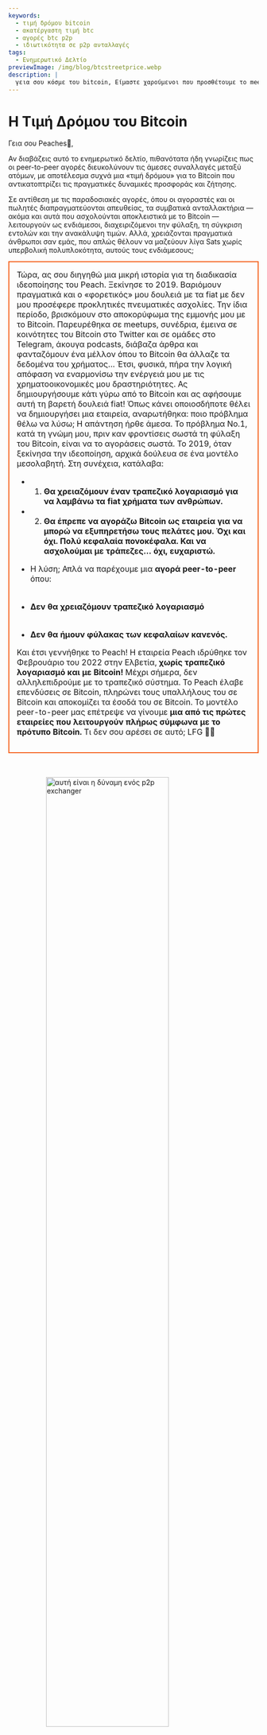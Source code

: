 ```yaml
---
keywords:
  - τιμή δρόμου bitcoin
  - ακατέργαστη τιμή btc
  - αγορές btc p2p
  - ιδιωτικότητα σε p2p ανταλλαγές
tags:
  - Ενημερωτικό Δελτίο
previewImage: /img/blog/btcstreetprice.webp
description: |
  γεια σου κόσμε του bitcoin, Είμαστε χαρούμενοι που προσθέτουμε το meetup σου στην εφαρμογή Peach Bitcoin!
---
```


# Η Τιμή Δρόμου του Bitcoin

Γεια σου Peaches🍑,

Αν διαβάζεις αυτό το ενημερωτικό δελτίο, πιθανότατα ήδη γνωρίζεις πως οι peer-to-peer αγορές διευκολύνουν τις άμεσες συναλλαγές μεταξύ ατόμων, με αποτέλεσμα συχνά μια «τιμή δρόμου» για το Bitcoin που αντικατοπτρίζει τις πραγματικές δυναμικές προσφοράς και ζήτησης.

Σε αντίθεση με τις παραδοσιακές αγορές, όπου οι αγοραστές και οι πωλητές διαπραγματεύονται απευθείας, τα συμβατικά ανταλλακτήρια — ακόμα και αυτά που ασχολούνται αποκλειστικά με το Bitcoin — λειτουργούν ως ενδιάμεσοι, διαχειριζόμενοι την φύλαξη, τη σύγκριση εντολών και την ανακάλυψη τιμών. Αλλά, χρειάζονται πραγματικά άνθρωποι σαν εμάς, που απλώς θέλουν να μαζεύουν λίγα Sats χωρίς υπερβολική πολυπλοκότητα, αυτούς τους ενδιάμεσους;

<table style="width: 100%; max-width: 800px; margin: auto; border-collapse: collapse;">
<td style="border: 2px solid #f56522; padding: 15px; width: 60%; vertical-align: top;">
Τώρα, ας σου διηγηθώ μια μικρή ιστορία για τη διαδικασία ιδεοποίησης του Peach. Ξεκίνησε το 2019. Βαριόμουν πραγματικά και ο «φορετικός» μου δουλειά με τα fiat με δεν μου προσέφερε προκλητικές πνευματικές ασχολίες. Την ίδια περίοδο, βρισκόμουν στο αποκορύφωμα της εμμονής μου με το Bitcoin. Παρευρέθηκα σε meetups, συνέδρια, έμεινα σε κοινότητες του Bitcoin στο Twitter και σε ομάδες στο Telegram, άκουγα podcasts, διάβαζα άρθρα και φανταζόμουν ένα μέλλον όπου το Bitcoin θα άλλαζε τα δεδομένα του χρήματος… Έτσι, φυσικά, πήρα την λογική απόφαση να εναρμονίσω την ενέργειά μου με τις χρηματοοικονομικές μου δραστηριότητες. Ας δημιουργήσουμε κάτι γύρω από το Bitcoin και ας αφήσουμε αυτή τη βαρετή δουλειά fiat! Όπως κάνει οποιοσδήποτε θέλει να δημιουργήσει μια εταιρεία, αναρωτήθηκα: ποιο πρόβλημα θέλω να λύσω; Η απάντηση ήρθε άμεσα. Το πρόβλημα Νο.1, κατά τη γνώμη μου, πριν καν φροντίσεις σωστά τη φύλαξη του Bitcoin, είναι να το αγοράσεις σωστά. Το 2019, όταν ξεκίνησα την ιδεοποίηση, αρχικά δούλευα σε ένα μοντέλο μεσολαβητή. Στη συνέχεια, κατάλαβα:

- 1. **Θα χρειαζόμουν έναν τραπεζικό λογαριασμό για να λαμβάνω τα fiat χρήματα των ανθρώπων.**
- 2. **Θα έπρεπε να αγοράζω Bitcoin ως εταιρεία για να μπορώ να εξυπηρετήσω τους πελάτες μου. Όχι και όχι. Πολύ κεφαλαία πονοκέφαλα. Και να ασχολούμαι με τράπεζες… όχι, ευχαριστώ.**

- Η λύση; Απλά να παρέχουμε μια **αγορά peer-to-peer** όπου:
  <br><br>
- **Δεν θα χρειαζόμουν τραπεζικό λογαριασμό**
  <br><br>
- **Δεν θα ήμουν φύλακας των κεφαλαίων κανενός.**

Και έτσι γεννήθηκε το Peach! Η εταιρεία Peach ιδρύθηκε τον Φεβρουάριο του 2022 στην Ελβετία, **χωρίς τραπεζικό λογαριασμό και με Bitcoin!** Μέχρι σήμερα, δεν αλληλεπιδρούμε με το τραπεζικό σύστημα. Το Peach έλαβε επενδύσεις σε Bitcoin, πληρώνει τους υπαλλήλους του σε Bitcoin και αποκομίζει τα έσοδά του σε Bitcoin. Το μοντέλο peer-to-peer μας επέτρεψε να γίνουμε **μια από τις πρώτες εταιρείες που λειτουργούν πλήρως σύμφωνα με το πρότυπο Bitcoin.** Τι δεν σου αρέσει σε αυτό; LFG 🍑🚀
</td>
</table>

<br><br>
<img src="/img/blog/This-is-peer-to-peer.gif" alt="αυτή είναι η δύναμη ενός p2p exchanger" style="display:block; margin: auto; width: 70%;">
<br><br>

Τώρα, επιστρέφοντας στην τιμή δρόμου του Bitcoin… δηλαδή, στην τιμή peer-to-peer! Εγώ την αποκαλώ την ακατέργαστη τιμή, την καθαρή τιμή, την τιμή χωρίς μεσολαβητές, τη φυσική τιμή, την αθώα τιμή… την τιμή στην οποία ένα άτομο αποφασίζει ότι αυτή τη στιγμή, σε αυτό το συγκεκριμένο μέρος και σε αυτήν την κατάσταση, το Bitcoin αξίζει <X> για αυτόν/αυτή.

Η έννοια της τιμής δρόμου του Bitcoin δεν είναι καινούργια. Το 2017, ο Clark Moody εισήγαγε τον δείκτη [Bitcoin Street Price](https://bitcoin.clarkmoody.com/posts/introducing-bitcoin-street-price?) με στόχο την παρακολούθηση της αξίας του Bitcoin που διαπραγματεύεται σε peer-to-peer συναλλαγές σε διάφορα τοπικά νομίσματα. Αυτή η πρωτοβουλία επιδίωκε να προσφέρει μια πιο ακριβή αναπαράσταση της αξίας του Bitcoin σε μετρητά σε διάφορες περιοχές. Δυστυχώς, αυτά τα δεδομένα δεν υπάρχουν πια λόγω έλλειψης υποστήριξης και πόρων, αλλά πλατφόρμες όπως το Peach Bitcoin συνεχίζουν να υποστηρίζουν την ιδέα ότι η τιμή peer-to-peer είναι η πραγματική τιμή του Bitcoin.

ΚΟΙΤΕ ΤΩΡΑ την [νέα αρχική σελίδα](https://peachbitcoin.com/) για να ανακαλύψεις το ATH της τιμής δρόμου του Bitcoin στο Peach τις τελευταίες 24h / 15d / 30d σε EUR, CHF, USD!  
Πώς υπολογίζεται; Παίρνουμε τον μέσο όρο όλων των ολοκληρωμένων συναλλαγών στο Peach.

<div style="border: 2px solid orange; padding: 10px; text-align: center;">
    <strong>ΕΝΤΕΓΧΥΩΣΕ & ΠΑΙΔΙΚΕΥΣΕ</strong> με το API της Τιμής Peer-to-Peer του Bitcoin:
</div>

:::buttons
[API Τιμής Peer-to-Peer](https://docs.peachbitcoin.com/#ath-price)
:::

Μαντέψτε τι; Έχετε παρατηρήσει ότι  
Η τιμή του Bitcoin είναι **συχνά υψηλότερη** στην αγορά peer-to-peer! Γιατί; Επειδή είναι ακατέργαστη και δεν υπάρχουν περιττά ζητήματα ταυτοποίησης ή KYC!  
Γι' αυτό, το arbitrage ή η πώληση Bitcoin στο Peach έχει πολύ νόημα. Και… **ΕΙΝΑΙ ΔΩΡΕΑΝ!!** Κατεβάστε την εφαρμογή και καταχωρίστε αμέσως την προσφορά πώλησής σας!

<div style="text-align: center;">
  <video controls style="max-width: 100%; height: auto;">
    <source src="/img/blog/P2P-Price-promo.mp4" type="video/mp4">
    Ο περιηγητής σας δεν υποστηρίζει το στοιχείο βίντεο.
  </video>
</div>

Κοίτα επίσης τι σημαίνει το peer-to-peer στην πραγματική ζωή:

Οι άνθρωποι ανταλλάσσουν Bitcoin με υπερ-ανώνυμο τρόπο με ΜΕΤΡΗΤΑ, ενώ παρευρίσκονται σε meetups Bitcoin! Αυτό είναι ένα meetup στη Γαλλία, (Bitcoin Metz!)[https://x.com/btc_metz/status/1883220185504727229?s=46]. Σαλτάρ στους φίλους μας! Το Peach διευκολύνει την ανταλλαγή παρέχοντας το escrow και την πλατφόρμα αναζήτησης προσφορών. Ευχαριστούμε το BitcoinMetz που παρουσίασε το Peach! Είναι μεγάλη τιμή για εμάς.

![](/img/blog/tradecashforsat/tradeforsat.png)

Αυτό ήταν, Peaches!

Με φρουτώδεις χαιρετισμούς,

@ProofofSteph

Κάνε το stacking Sats peer-to-peer το πρότυπο,

Μοιράσου τον κωδικό παραπομπής σου με τους φίλους σου

Αυτοί κερδίζουν 1 δωρεάν αγορά και εσύ κερδίζεις πόντους παραπομπής για να εξαργυρώσεις σε sats και άλλα.

## ⚠️ ΝΕΑ ΕΚΔΟΣΗ ΤΟΥ PEACH, ΤΩΡΑ ΔΙΑΘΕΣΙΜΗ 0.5.3 (265) ⚠️

:::figures 3
![χρηματοδότηση έως 21 προσφορές πώλησης άμεσα](/img/blog/tradecashforsat/fundmore.png)

![μην μοιράζεσαι ποτέ τη φράση ασφαλείας σου](/img/blog/tradecashforsat/nevershare.png)

![σκοτεινή λειτουργία στο Peach](/img/blog/tradecashforsat/darkmode.png)
:::

**ΜΗΝ ΔΙΟΔΙΚΕΥΕΙΣ ΚΑΘΟΜΕΝΑ ΤΟ SEED ΣΟΥ, ΟΥΤΕ ΣΤΗ ΜΑΜΑ ΣΟΥ!**

## ΣΕ ΑΛΛΕΣ ΕΝΗΜΕΡΩΣΕΙΣ, Ο ΚΟΜΒΟΣ LIGHTNING⚡ ΤΟΥ PEACH ΕΙΝΑΙ ΖΩΝΤΑΝΟΣ!

![light peach](/img/blog/tradecashforsat/lightpeach.png)

- Δες τις λεπτομέρειες σύνδεσης στο Clearnet και Tor [εδώ](https://ln.peachbitcoin.com/embed/FHQuQDFDUngLDXY2n36R6JjP5FgLHKFNF7MDMTUHR8bX/BTC/ln)
- Η διεύθυνση lightning μας είναι **hello@ln.peachbitcoin.com** 🤗

Το Peach είναι μια πολύ μικρή ομάδα. Κάθε βοήθεια και υποστήριξη εκτιμάται πολύ!  
Θέλεις να συνεργαστείς μαζί μας; Θέλεις να μας προωθήσεις;  
Θέλεις να ενταχθείς στην ομάδα ως τοπικός ή περιφερειακός πρεσβευτής του Peach; 👀  
Επικοινώνησε μαζί μας τώρα!

:::buttons
[Στείλε μας μήνυμα!](mailto:hello@peachbitcoin.com)
:::

<table style="width: 100%; max-width: 800px; margin: auto; border-collapse: collapse;">
  <tr>
    <td style="border: 2px solid #E4572E; padding: 15px; width: 60%; vertical-align: top;">
      <div style="word-wrap: break-word; font-size: 16px; line-height: 1.5;">
        <strong>Είσαι διοργανωτής meetup;<br>
        Έχεις κατάστημα Bitcoin;<br>
        Ή διοργανώνεις εκδηλώσεις/συνέδρια;</strong>
        <br><br>
        Ενσωμάτωσε την εκδήλωσή σου ή το κατάστημά σου στην εφαρμογή μας για να διευκολύνεις τις συναλλαγές με ΜΕΤΡΗΤΑ στον χώρο σου.
        <ul>
          <li>Κέρδισε το 100% των εσόδων μας για όλες τις συναλλαγές με μετρητά που πραγματοποιούνται στο meetup σου!</li>
          <li>Λάβε τον προσωπικό σου κωδικό παραπομπής, merchandising, φυλλάδια και όλη μας την υποστήριξη για να εκπαιδεύσεις για τις ανώνυμες συναλλαγές.</li>
        </ul>
        Στείλε ένα email με <strong style="color: #E4572E;">#CASH4SATS</strong> για να λάβεις όλες τις πληροφορίες.
      </div>
    </td>
    <td style="padding-left: 20px; width: 40%; text-align: center; vertical-align: top;">
      <img src="/img/blog/tradecashforsat/img1.png" alt="Εικόνα Meetup" style="max-width: 100%; height: auto;">
      <br><br>
      <a href="#" style="display: inline-block; background-color: #E4572E; color: white; padding: 10px 20px; text-decoration: none; font-weight: bold; border-radius: 5px;">ΚΑΤΑΧΩΡΗΣΕ ΤΟ MEETUP ΣΟΥ ΣΤΟ PEACH</a>
    </td>
  </tr>
</table>

<br><br>

![συνέχισε να μαζεύεις Sats!](/img/blog/tradecashforsat/keepstacking.png)
